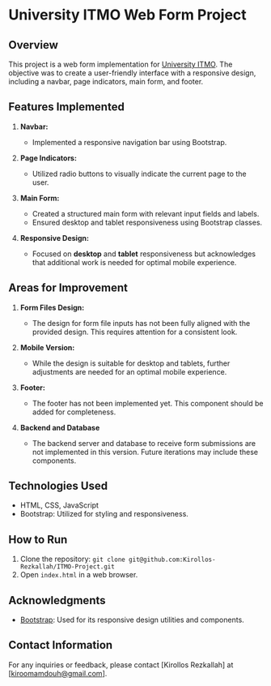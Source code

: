 # University ITMO Web Form Project

## Overview
This project is a web form implementation for [University ITMO](https://www.itmo.ru/). The objective was to create a user-friendly interface with a responsive design, including a navbar, page indicators, main form, and footer.

## Features Implemented
1. **Navbar:**
   - Implemented a responsive navigation bar using Bootstrap.

2. **Page Indicators:**
   - Utilized radio buttons to visually indicate the current page to the user.

3. **Main Form:**
   - Created a structured main form with relevant input fields and labels.
   - Ensured desktop and tablet responsiveness using Bootstrap classes.

4. **Responsive Design:**
   - Focused on **desktop** and **tablet** responsiveness but acknowledges that additional work is needed for optimal mobile experience.

## Areas for Improvement
1. **Form Files Design:**
   - The design for form file inputs has not been fully aligned with the provided design. This requires attention for a consistent look.

2. **Mobile Version:**
   - While the design is suitable for desktop and tablets, further adjustments are needed for an optimal mobile experience.

3. **Footer:**
   - The footer has not been implemented yet. This component should be added for completeness.

4. **Backend and Database**
    - The backend server and database to receive form submissions are not implemented in this version. Future iterations may include these components.

## Technologies Used
- HTML, CSS, JavaScript
- Bootstrap: Utilized for styling and responsiveness.

## How to Run
1. Clone the repository: `git clone git@github.com:Kirollos-Rezkallah/ITMO-Project.git`
2. Open `index.html` in a web browser.

## Acknowledgments
- [Bootstrap](https://getbootstrap.com/): Used for its responsive design utilities and components.

## Contact Information
For any inquiries or feedback, please contact [Kirollos Rezkallah] at [kiroomamdouh@gmail.com].

